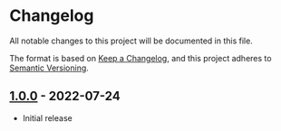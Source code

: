 # Changelog

All notable changes to this project will be documented in this file.

The format is based on [Keep a Changelog](https://keepachangelog.com/en/1.0.0/),
and this project adheres to [Semantic Versioning](https://semver.org/spec/v2.0.0.html).

## [1.0.0] - 2022-07-24

- Initial release

[1.0.0]: https://github.com/daniel-aws/genshin-impact-team-randomizer/releases/tag/1.0.0
